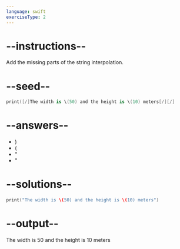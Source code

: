 ```yaml
---
language: swift
exerciseType: 2
---
```


# --instructions--

Add the missing parts of the string interpolation.

# --seed--

```swift
print([/]The width is \(50) and the height is \(10) meters[/][/]
```

# --answers--

- )
- (
- "
- "

# --solutions--

```swift
print("The width is \(50) and the height is \(10) meters")
```

# --output--

The width is 50 and the height is 10 meters
